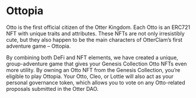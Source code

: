 # Ottopia

Otto is the first official citizen of the Otter Kingdom. Each Otto is an ERC721 NFT with unique traits and attributes. These NFTs are not only irresistibly cute, but they also happen to be the main characters of OtterClam’s first adventure game – Ottopia.

By combining both DeFi and NFT elements, we have created a unique, group-adventure game that gives your Genesis Collection Otto NFTs even more utility. By owning an Otto NFT from the Genesis Collection, you’re eligible to play Ottopia. Your Otto, Cleo, or Lottie will also act as your personal governance token, which allows you to vote on any Otto-related proposals submitted in the Otter DAO.
